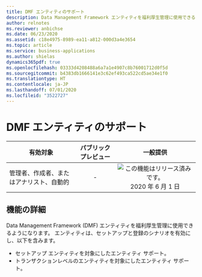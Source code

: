 ```yaml
---
title: DMF エンティティのサポート
description: Data Management Framework エンティティを福利厚生管理に使用できるようになります。 エンティティにより、セットアップと登録のシナリオが有効になります。
author: relnotes
ms.reviewer: anbichse
ms.date: 06/23/2020
ms.assetid: c18e4975-8989-ea11-a812-000d3a4e3654
ms.topic: article
ms.service: business-applications
ms.author: shielas
dynamics365pdf: true
ms.openlocfilehash: 03333d4208488a6a7a1e4907c8b76001712d0f5d
ms.sourcegitcommit: b4383db1666141e3c62ef493ca522cd5ae34e1f0
ms.translationtype: HT
ms.contentlocale: ja-JP
ms.lasthandoff: 07/01/2020
ms.locfileid: "3522727"
---
```

# <a name="dmf-entity-support"></a>DMF エンティティのサポート


| 有効対象    |  パブリック プレビュー | 一般提供 | 
| ---------- | :----------: |:----------: |
|管理者、作成者、またはアナリスト、自動的|-| ![この機能はリリース済みです。](/dynamics365-release-plan/media/green-checkmark.png "この機能はリリース済みです。") 2020 年 6 月 1 日|






## <a name="feature-details"></a>機能の詳細
<!--feature detail start -->
Data Management Framework (DMF) エンティティを福利厚生管理に使用できるようになります。 エンティティは、セットアップと登録のシナリオを有効にし、以下を含みます。

- セットアップ エンティティを対象にしたエンティティ サポート。
- トランザクションレベルのエンティティを対象にしたエンティティ サポート。
<!--feature detail end -->









